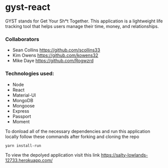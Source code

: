 # gyst-react

GYST stands for Get Your Sh\*t Together. This application is a lightweight life tracking tool that helps users manage their time, money, and relationships.

### Collaborators

* Sean Collins https://github.com/scollins33
* Kim Owens https://github.com/kowens32
* Mike Daye https://github.com/Rogwzrd

### Technologies used:

* Node
* React
* Material-UI
* MongoDB
* Mongoose
* Express
* Passport
* Moment

To donload all of the necessary dependencies and run this application locally follow these commands after forking and cloning the repo

```
yarn install-run
```
To view the depolyed application visit this link https://salty-lowlands-12733.herokuapp.com/
